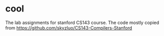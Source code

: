 # cool
The lab assignments for stanford CS143 course.
The code mostly copied from https://github.com/skyzluo/CS143-Compilers-Stanford
